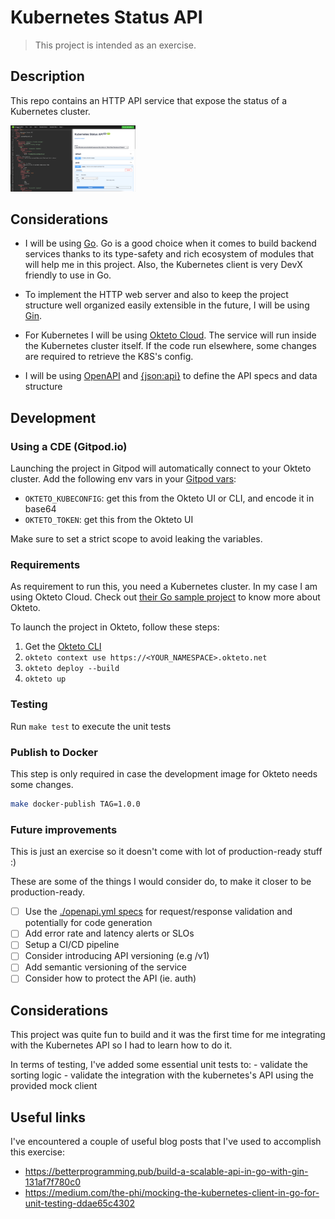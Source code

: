 # Kubernetes Status API

> This project is intended as an exercise.

## Description

This repo contains an HTTP API service that expose the status of a Kubernetes cluster.

<img src="./docs/openapi.png" width="200" height="auto" alt="OpenAPI docs" />

## Considerations

- I will be using [Go](https://go.dev/). Go is a good choice when it comes to build backend services thanks to its type-safety and rich ecosystem of modules that will help me in this project. Also, the Kubernetes client is very DevX friendly to use in Go.

- To implement the HTTP web server and also to keep the project structure well organized easily extensible in the future, I will be using [Gin](https://github.com/gin-gonic/gin).

- For Kubernetes I will be using [Okteto Cloud](https://www.okteto.com/). The service will run inside the Kubernetes cluster itself. If the code run elsewhere, some changes are required to retrieve the K8S's config.

- I will be using [OpenAPI](https://www.openapis.org/) and [{json:api}](https://jsonapi.org/) to define the API specs and data structure

## Development

### Using a CDE (Gitpod.io)

Launching the project in Gitpod will automatically connect to your Okteto cluster. Add the following env vars in your [Gitpod vars](https://gitpod.io/user/variables):

- `OKTETO_KUBECONFIG`: get this from the Okteto UI or CLI, and encode it in base64
- `OKTETO_TOKEN`: get this from the Okteto UI

Make sure to set a strict scope to avoid leaking the variables.

### Requirements

As requirement to run this, you need a Kubernetes cluster. In my case I am using Okteto Cloud. Check out [their Go sample project](https://www.okteto.com/docs/samples/golang/) to know more about Okteto.

To launch the project in Okteto, follow these steps:

1. Get the [Okteto CLI](https://www.okteto.com/docs/getting-started/#installing-okteto-cli)
1. `okteto context use https://<YOUR_NAMESPACE>.okteto.net`
1. `okteto deploy --build`
1. `okteto up`

### Testing

Run `make test` to execute the unit tests

### Publish to Docker

This step is only required in case the development image for Okteto needs some changes.

```bash
make docker-publish TAG=1.0.0
```

### Future improvements

This is just an exercise so it doesn't come with lot of production-ready stuff :)

These are some of the things I would consider do, to make it closer to be production-ready.

- [ ] Use the [./openapi.yml specs](./openapi.yml) for request/response validation and potentially for code generation
- [ ] Add error rate and latency alerts or SLOs
- [ ] Setup a CI/CD pipeline
- [ ] Consider introducing API versioning (e.g /v1)
- [ ] Add semantic versioning of the service
- [ ] Consider how to protect the API (ie. auth)

## Considerations

This project was quite fun to build and it was the first time for me integrating with the Kubernetes API so I had to learn how to do it.

In terms of testing, I've added some essential unit tests to:
    - validate the sorting logic
    - validate the integration with the kubernetes's API using the provided mock client

## Useful links

I've encountered a couple of useful blog posts that I've used to accomplish this exercise:

- https://betterprogramming.pub/build-a-scalable-api-in-go-with-gin-131af7f780c0
- https://medium.com/the-phi/mocking-the-kubernetes-client-in-go-for-unit-testing-ddae65c4302
